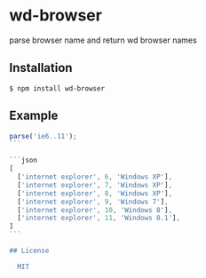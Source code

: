 
# wd-browser

  parse browser name and return wd browser names

## Installation

    $ npm install wd-browser

## Example

````js
parse('ie6..11');
```

```json
[
  ['internet explorer', 6, 'Windows XP'],
  ['internet explorer', 7, 'Windows XP'],
  ['internet explorer', 8, 'Windows XP'],
  ['internet explorer', 9, 'Windows 7'],
  ['internet explorer', 10, 'Windows 8'],
  ['internet explorer', 11, 'Windows 8.1'],
]
```

## License

  MIT
